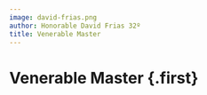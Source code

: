 ```yaml
---
image: david-frias.png
author: Honorable David Frias 32º
title: Venerable Master
---
```


# Venerable Master {.first}

